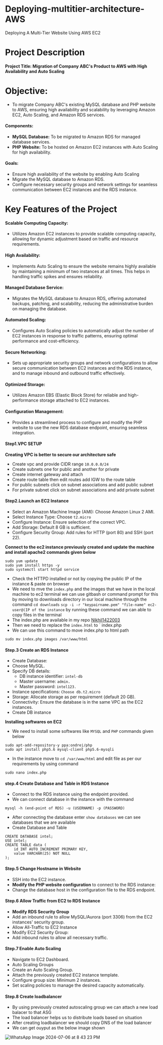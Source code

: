 # Deploying-multitier-architecture-AWS
 Deploying A Multi-Tier Website Using AWS EC2

# Project Description

#### Project Title: Migration of Company ABC's Product to AWS with High Availability and Auto Scaling

# Objective:
- To migrate Company ABC's existing MySQL database and PHP website to AWS, ensuring high availability and scalability by leveraging Amazon EC2, Auto Scaling, and Amazon RDS services.

#### Components:
- **MySQL Database:** To be migrated to Amazon RDS for managed database services.
- **PHP Website:** To be hosted on Amazon EC2 instances with Auto Scaling for high availability.

#### Goals:
- Ensure high availability of the website by enabling Auto Scaling
- Migrate the MySQL database to Amazon RDS.
- Configure necessary security groups and network settings for seamless communication between EC2 instances and the RDS instance.

# Key Features of the Project

#### Scalable Computing Capacity:
- Utilizes Amazon EC2 instances to provide scalable computing capacity, allowing for dynamic adjustment based on traffic and resource requirements.

#### High Availability:
- Implements Auto Scaling to ensure the website remains highly available by maintaining a minimum of two instances at all times. This helps in handling traffic spikes and ensures reliability.

#### Managed Database Service:
- Migrates the MySQL database to Amazon RDS, offering automated backups, patching, and scalability, reducing the administrative burden on managing the database.

#### Automated Scaling:
- Configures Auto Scaling policies to automatically adjust the number of EC2 instances in response to traffic patterns, ensuring optimal performance and cost-efficiency.

#### Secure Networking:
- Sets up appropriate security groups and network configurations to allow secure communication between EC2 instances and the RDS instance, and to manage inbound and outbound traffic effectively.

#### Optimized Storage:
- Utilizes Amazon EBS (Elastic Block Store) for reliable and high-performance storage attached to EC2 instances.

#### Configuration Management:
- Provides a streamlined process to configure and modify the PHP website to use the new RDS database endpoint, ensuring seamless integration.

#### Step1.VPC SETUP
 **Creating VPC is better to secure our architecture safe**
- Create vpc and provide CIDR range ` 10.0.0.0/24 `
- Create subnets one for public and another for private
- Create internet gateway and attach
- Create route table then edit routes add IGW to the route table
- For public subnets click on subnet associations and add public subnet
- For private subnet click on subnet associations and add private subnet

#### Step2.Launch an EC2 Instance
- Select an Amazon Machine Image (AMI): Choose Amazon Linux 2 AMI.
- Select Instance Type: Choose ` t2.micro `
- Configure Instance: Ensure selection of the correct VPC.
- Add Storage: Default 8 GB is sufficient.
- Configure Security Group: Add rules for HTTP (port 80) and SSH (port 22).


**Connect to the ec2 instance previously created and update the machine and install apache2 commands given below**
```
sudo yum update
sudo yum install https -y
sudo systemctl start httpd service

```

- Check the HTTPD installed or not by copying the public IP of the instance & paste on browser
- We need to mve the ` index.php ` and the images that we have in the local machine to ec2 terminal we can use gitbash or command prompt for this by moving to downloads directory in our local machine through the command ` cd downloads ` ` scp -i -r "keypairname.pem" "file-name" ec2-user@(IP of the instance ` by running these command we can able to copy files in the terminal
- The index.php are available in my repo [Nikhil1422003](https://github.com/Nikhil1422003/Deploying-multitier-architecture-AWS/blob/main/index.php)
- Then we need to replace the ` index.html ` to ` index.php
- We can use this command to move index.php to html path
```
sudo mv index.php images /var/www/html
```

#### Step.3 Create an RDS Instance
- Create Database:
- Choose MySQL.
- Specify DB details:
  - DB instance identifier: ` intel-db `
  - Master username: ` admin. `
  - Master password: ` intel123. `
- Instance specifications: ` Choose db.t2.micro `
- Storage: Allocate storage as per requirement (default 20 GB).
- Connectivity: Ensure the database is in the same VPC as the EC2 instances.
- Create DB instance

**Installing softwares on EC2**
- We need to install some softwares like ` MYSQL ` and ` PHP ` commands given below
```
sudo apt-add-repository-y ppa:ondrej/php
sudo apt install php5.6 mysql-client php5.6-mysqli
```
- In the instance move to ` cd /var/www/html ` and edit file as per our requirements by using command
```
sudo nano index.php
```

#### step.4  Create Database and Table in RDS Instance
- Connect to the RDS instance using the endpoint provided.
- We can connect database in the instance with the command
```
mysql -h (end-point of RDS) -u (USERNAME) -p (PASSWORD)
```
- After connecting the database enter ` show databases ` we can see databases that we are available
- Create Database and Table
```
CREATE DATABASE intel;
USE intel;
CREATE TABLE data (
    id INT AUTO_INCREMENT PRIMARY KEY,
    value VARCHAR(25) NOT NULL
);

```
#### Step.5  Change Hostname in Website
- SSH into the EC2 instance.
- **Modify the PHP website configuration**  to connect to the RDS instance:
- Change the database host in the configuration file to the RDS endpoint.

#### Step.6  Allow Traffic from EC2 to RDS Instance
- **Modify RDS Security Group**
- Add an inbound rule to allow MySQL/Aurora (port 3306) from the EC2 instances' security group.
- Allow All-Traffic to EC2 Instance
- Modify EC2 Security Group:
- Add inbound rules to allow all necessary traffic.

#### Step.7 Enable Auto Scaling
- Navigate to EC2 Dashboard.
- Auto Scaling Groups
- Create an Auto Scaling Group.
- Attach the previously created EC2 instance template.
- Configure group size: Minimum 2 instances.
- Set scaling policies to manage the desired capacity automatically.

#### Step.8 Create loadbalancer
- By using previously created autoscaling group we can attach a new load balacer to that ASG
- The load balancer helps us to distribute loads based on situation
- After creating loadbalancer we should copy DNS of the load balancer 
- We can get ouyput as the below image shown

![WhatsApp Image 2024-07-06 at 8 43 23 PM](https://github.com/Nikhil1422003/Deploying-multitier-architecture-AWS/assets/155822950/8b928948-ed0f-4715-bb6f-eec14a2efab7)
 


  
